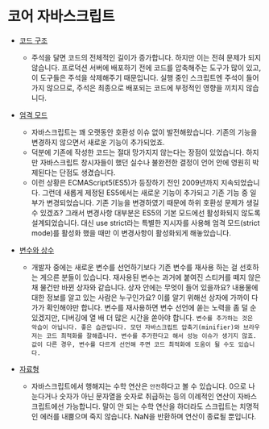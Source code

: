 # 코어 자바스크립트

- [코드 구조](https://ko.javascript.info/structure)

  - 주석을 달면 코드의 전체적인 길이가 증가합니다. 하지만 이는 전혀 문제가 되지 않습니다. 프로덕션 서버에 배포하기 전에 코드를 압축해주는 도구가 많이 있고, 이 도구들은 주석을 삭제해주기 때문입니다. 실행 중인 스크립트엔 주석이 들어가지 않으므로, 주석은 최종으로 배포되는 코드에 부정적인 영향을 끼치지 않습니다.

- [엄격 모드](https://ko.javascript.info/strict-mode)

  - 자바스크립트는 꽤 오랫동안 호환성 이슈 없이 발전해왔습니다. 기존의 기능을 변경하지 않으면서 새로운 기능이 추가되었죠.
  - 덕분에 기존에 작성한 코드는 절대 망가지지 않는다는 장점이 있었습니다. 하지만 자바스크립트 창시자들이 했던 실수나 불완전한 결정이 언어 안에 영원히 박제된다는 단점도 생겼습니다.
  - 이런 상황은 ECMAScript5(ES5)가 등장하기 전인 2009년까지 지속되었습니다. 그런데 새롭게 제정된 ES5에서는 새로운 기능이 추가되고 기존 기능 중 일부가 변경되었습니다. 기존 기능을 변경하였기 때문에 하위 호환성 문제가 생길 수 있겠죠? 그래서 변경사항 대부분은 ES5의 기본 모드에선 활성화되지 않도록 설계되었습니다. 대신 use strict라는 특별한 지시자를 사용해 엄격 모드(strict mode)를 활성화 했을 때만 이 변경사항이 활성화되게 해놓았습니다.

- [변수와 상수](https://ko.javascript.info/variables)

  - 개발자 중에는 새로운 변수를 선언하기보다 기존 변수를 재사용 하는 걸 선호하는 게으른 분들이 있습니다.
    재사용된 변수는 과거에 붙여진 스티커를 떼지 않은 채 물건만 바뀐 상자와 같습니다. 상자 안에는 무엇이 들어 있을까요? 내용물에 대한 정보를 알고 있는 사람은 누구인가요? 이를 알기 위해선 상자에 가까이 다가가 확인해야만 합니다.
    변수를 재사용하면 변수 선언에 쏟는 노력을 좀 덜 순 있겠지만, 디버깅에 열 배 더 많은 시간을 쏟아야 합니다.
    `변수를 추가하는 것은 악습이 아닙니다. 좋은 습관입니다.
모던 자바스크립트 압축기(minifier)와 브라우저는 코드 최적화를 잘해줍니다. 변수를 추가한다고 해서 성능 이슈가 생기지 않죠. 값이 다른 경우, 변수를 다르게 선언해 주면 코드 최적화에 도움이 될 수도 있습니다.`

- [자료형](https://ko.javascript.info/types)

  - 자바스크립트에서 행해지는 수학 연산은 `안전`하다고 볼 수 있습니다. 0으로 나눈다거나 숫자가 아닌 문자열을 숫자로 취급하는 등의 이례적인 연산이 자바스크립트에선 가능합니다.
    말이 안 되는 수학 연산을 하더라도 스크립트는 치명적인 에러를 내뿜으며 죽지 않습니다. NaN을 반환하며 연산이 종료될 뿐입니다.
